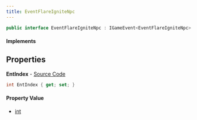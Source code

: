 ```yaml
---
title: EventFlareIgniteNpc
---
```


```csharp
public interface EventFlareIgniteNpc : IGameEvent<EventFlareIgniteNpc>
```

#### Implements

## Properties

**EntIndex** - [Source Code](https://github.com/swiftly-solution/swiftlys2/blob/master/managed/src/SwiftlyS2.Generated/GameEvents/Interfaces/EventFlareIgniteNpc.cs#L22)

```csharp
int EntIndex { get; set; }
```

#### Property Value

- [int](https://learn.microsoft.com/dotnet/api/system.int32)

